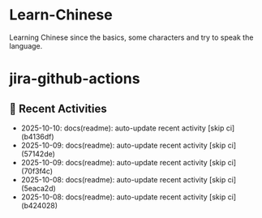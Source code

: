 # Learn-Chinese
Learning Chinese since the basics, some characters and try to speak the language.

# jira-github-actions
## 📌 Recent Activities
<!--START_SECTION:activity-->
- 2025-10-10: docs(readme): auto-update recent activity [skip ci] (b4136df)
- 2025-10-09: docs(readme): auto-update recent activity [skip ci] (57142de)
- 2025-10-09: docs(readme): auto-update recent activity [skip ci] (70f3f4c)
- 2025-10-08: docs(readme): auto-update recent activity [skip ci] (5eaca2d)
- 2025-10-08: docs(readme): auto-update recent activity [skip ci] (b424028)
<!--END_SECTION:activity-->
